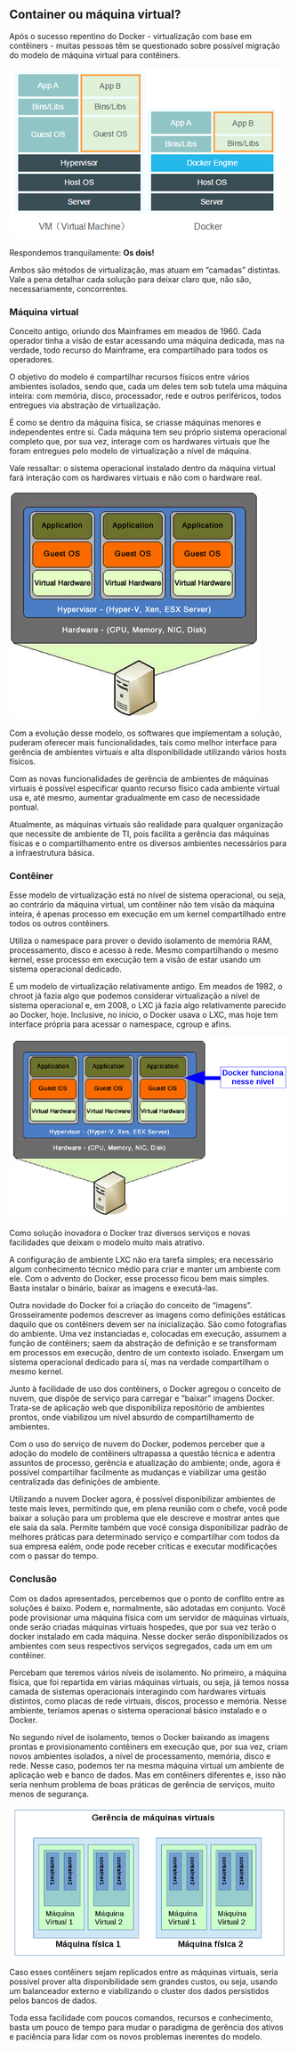 ## Container ou máquina virtual?

Após o sucesso repentino do Docker - virtualização com base em contêiners - muitas pessoas têm se questionado sobre possível migração do modelo de máquina virtual para contêiners.

![](images/contaier_vm.png)

Respondemos tranquilamente: **Os dois!**

Ambos são métodos de virtualização, mas atuam em “camadas” distintas. Vale a pena detalhar cada solução para deixar claro que, não são, necessariamente, concorrentes.

### Máquina virtual

Conceito antigo, oriundo dos Mainframes em meados de 1960. Cada operador tinha a visão de estar acessando uma máquina dedicada, mas na verdade, todo recurso do Mainframe, era compartilhado para todos os operadores.

O objetivo do modelo é compartilhar recursos físicos entre vários ambientes isolados, sendo que, cada um deles tem sob tutela uma máquina inteira: com memória, disco, processador, rede e outros periféricos, todos entregues via abstração de virtualização.

É como se dentro da máquina física, se criasse máquinas menores e independentes entre sí. Cada máquina tem seu próprio sistema operacional completo que, por sua vez, interage com os hardwares virtuais que lhe foram entregues pelo modelo de virtualização a nível de máquina.

Vale ressaltar: o sistema operacional instalado dentro da máquina virtual fará interação com os hardwares virtuais e não com o hardware real.

![](images/vm.png)

Com a evolução desse modelo, os softwares que implementam a solução, puderam oferecer mais funcionalidades, tais como melhor interface para gerência de ambientes virtuais e alta disponibilidade utilizando vários hosts físicos.

Com as novas funcionalidades de gerência de ambientes de máquinas virtuais é possível especificar quanto recurso físico cada ambiente virtual usa e, até mesmo, aumentar gradualmente em caso de necessidade pontual.

Atualmente, as máquinas virtuais são realidade para qualquer organização que necessite de ambiente de TI, pois facilita a gerência das máquinas físicas e o compartilhamento entre os diversos ambientes necessários para a infraestrutura básica.

### Contêiner

Esse modelo de virtualização está no nível de sistema operacional, ou seja, ao contrário da máquina virtual, um contêiner não tem visão da máquina inteira, é apenas processo em execução em um kernel compartilhado entre todos os outros contêiners.

Utiliza o namespace para prover o devido isolamento de memória RAM, processamento, disco e acesso à rede. Mesmo compartilhando o mesmo kernel, esse processo em execução tem a visão de estar usando um sistema operacional dedicado.

É um modelo de virtualização relativamente antigo. Em meados de 1982, o chroot já fazia algo que podemos considerar virtualização a nível de sistema operacional e, em 2008, o LXC já fazia algo relativamente parecido ao Docker, hoje. Inclusive, no início, o Docker usava o LXC, mas hoje tem interface própria para acessar o namespace, cgroup e afins.

![](images/container_vm2.png)

Como solução inovadora o Docker traz diversos serviços e novas facilidades que deixam o modelo muito mais atrativo.

A configuração de ambiente LXC não era tarefa simples; era necessário algum conhecimento técnico médio para criar e manter um ambiente com ele. Com o advento do Docker, esse processo ficou bem mais simples. Basta instalar o binário, baixar as imagens e executá-las.

Outra novidade do Docker foi a criação do conceito de “imagens”. Grosseiramente podemos descrever as imagens como definições estáticas daquilo que os contêiners devem ser na inicialização. São como fotografias do ambiente. Uma vez instanciadas e, colocadas em execução, assumem a função de contêiners; saem da abstração de definição e se transformam em processos em execução, dentro de um contexto isolado. Enxergam um sistema operacional dedicado para sí, mas na verdade compartilham o mesmo kernel.

Junto à facilidade de uso dos contêiners, o Docker agregou o conceito de nuvem, que dispõe de serviço para carregar e “baixar” imagens Docker. Trata-se de aplicação web que disponibiliza repositório de ambientes prontos, onde viabilizou um nível absurdo de compartilhamento de ambientes.

Com o uso do serviço de nuvem do Docker, podemos perceber que a adoção do modelo de contêiners ultrapassa a questão técnica e adentra assuntos de processo, gerência e atualização do ambiente; onde, agora é possível compartilhar facilmente as mudanças e viabilizar uma gestão centralizada das definições de ambiente.

Utilizando a nuvem Docker agora, é possível disponibilizar ambientes de teste mais leves, permitindo que, em plena reunião com o chefe, você pode baixar a solução para um problema que ele descreve e mostrar antes que ele saia da sala. Permite também que você consiga disponibilizar padrão de melhores práticas para determinado serviço e compartilhar com todos da sua empresa ealém, onde pode receber críticas e executar modificações com o passar do tempo.

### Conclusão

Com os dados apresentados, percebemos que o ponto de conflito entre as soluções é baixo. Podem e, normalmente, são adotadas em conjunto. Você pode provisionar uma máquina física com um servidor de máquinas virtuais, onde serão criadas máquinas virtuais hospedes, que por sua vez terão o docker instalado em cada máquina. Nesse docker serão disponibilizados os ambientes com seus respectivos serviços segregados, cada um em um contêiner.

Percebam que teremos vários níveis de isolamento. No primeiro, a máquina física, que foi repartida em várias máquinas virtuais, ou seja, já temos nossa camada de sistemas operacionais interagindo com hardwares virtuais distintos, como placas de rede virtuais, discos, processo e memória. Nesse ambiente, teríamos apenas o sistema operacional básico instalado e o Docker.

No segundo nível de isolamento, temos o Docker baixando as imagens prontas e provisionamento contêiners em execução que, por sua vez, criam novos ambientes isolados, a nível de processamento, memória, disco e rede. Nesse caso, podemos ter na mesma máquina virtual um ambiente de aplicação web e banco de dados. Mas em contêiners diferentes e, isso não seria nenhum problema de boas práticas de gerência de serviços, muito menos de segurança.

![](images/maquinavirtual_e_containers.png)

Caso esses contêiners sejam replicados entre as máquinas virtuais, seria possível prover alta disponibilidade sem grandes custos, ou seja, usando um balanceador externo e viabilizando o cluster dos dados persistidos pelos bancos de dados.

Toda essa facilidade com poucos comandos, recursos e conhecimento, basta um pouco de tempo para mudar o paradigma de gerência dos ativos e paciência para lidar com os novos problemas inerentes do modelo.
